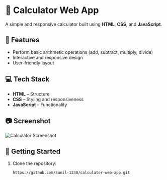 # 🧮 Calculator Web App

A simple and responsive calculator built using **HTML**, **CSS**, and **JavaScript**.

## 🚀 Features
- Perform basic arithmetic operations (add, subtract, multiply, divide)
- Interactive and responsive design
- User-friendly layout

## 💻 Tech Stack
- **HTML** – Structure
- **CSS** – Styling and responsiveness
- **JavaScript** – Functionality

## 📷 Screenshot
![Calculator Screenshot](<img width="1566" height="909" alt="calculator png" src="https://github.com/user-attachments/assets/746888c9-ae99-4e98-ba82-801c04371798" />
)

## 📂 Getting Started
1. Clone the repository:
   ```bash
   https://github.com/Sunil-1230/calculator-web-app.git
  
